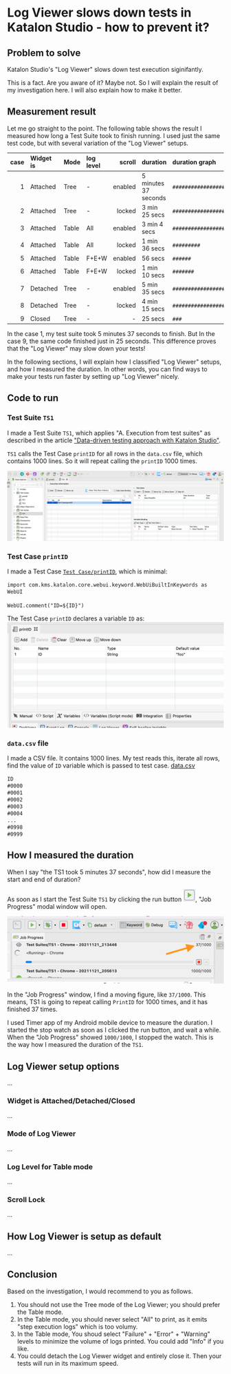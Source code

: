 # Log Viewer slows down tests in Katalon Studio - how to prevent it?


## Problem to solve

Katalon Studio's "Log Viewer" slows down test execution siginifantly. 

This is a fact. Are you aware of it? Maybe not. So I will explain the result of my investigation here. I will also explain how to make it better.

## Measurement result

Let me go straight to the point. The following table shows the result I measured how long a Test Suite took to finish running. I used just the same test code, but with several variation of the "Log Viewer" setups.

| case | Widget is | Mode  | log level | scroll  | duration | duration graph |
| ---: | :-------- | :---- | :---- | ------: | :------------ | :----------------------------------- |
| 1    | Attached | Tree  | -     | enabled | 5 minutes 37 seconds | `##################################` |
| 2    | Attached | Tree  | -     | locked | 3 min 25 secs | `#####################` |
| 3    | Attached | Table | All   | enabled | 3 min  4 secs | `##################` |
| 4    | Attached | Table | All   | locked  | 1 min 36 secs | `#########` |
| 5    | Attached | Table | F+E+W | enabled | 56 secs | `######` |
| 6    | Attached | Table | F+E+W | locked  | 1 min 10 secs | `#######` |
| 7    | Detached | Tree  | -     | enabled | 5 min 35 secs | `##################################` |
| 8    | Detached | Tree  | -     | locked  | 4 min 15 secs | `##########################` |
| 9    | Closed   | Tree  | -     | -       | 25 secs | `###` |

In the case 1, my test suite took 5 minutes 37 seconds to finish. But In the case 9, the same code finished just in 25 seconds. This difference proves that the "Log Viewer" may slow down your tests!

In the following sections, I will explain how I classified "Log Viewer" setups, and how I measured the duration. In other words, you can find ways to make your tests run faster by setting up "Log Viewer" nicely.

## Code to run

### Test Suite `TS1`

I made a Test Suite `TS1`, which applies "A. Execution from test suites" as described in the article ["Data-driven testing approach with Katalon Studio"](https://medium.com/katalon-studio/data-driven-testing-approach-with-katalon-studio-b835c9e491dd). 

`TS1` calls the Test Case `printID` for all rows in the `data.csv` file, which contains 1000 lines. So it will repeat calling the `printID` 1000 times.

![TS1](docs/images/TS1.png)

### Test Case `printID`
I made a Test Case [`Test Case/printID`](Scripts/printID/Script1637309731921.groovy), which is minimal:
```
import com.kms.katalon.core.webui.keyword.WebUiBuiltInKeywords as WebUI

WebUI.comment("ID=${ID}")
```
The Test Case `printID` declares a variable `ID` as:
![printID_variable](docs/images/printID_variable.png)


### `data.csv` file

I made a CSV file. It contains 1000 lines. My test reads this, iterate all rows, find the value of `ID` variable which is passed to test case.
[data.csv](./data.csv)
```
ID
#0000
#0001
#0002
#0003
#0004
...
#0998
#0999
```

## How I measured the duration

When I say "the TS1 took 5 minutes 37 seconds", how did I measure the start and end of duration?

As soon as I start the Test Suite `TS1` by clicking the run button ![run button](docs/images/run_katalon_test.png), "Job Progress" modal window will open.

![Job Progress](docs/images/JobProgress.png.png)

In the "Job Progress" window, I find a moving figure, like `37/1000`. This means, TS1 is going to repeat calling `PrintID` for 1000 times, and it has finished 37 times.

I used Timer app of my Android mobile device to measure the duration. I started the stop watch as soon as I clicked the run button, and wait a while. When the "Job Progress" showed `1000/1000`, I stopped the watch. This is the way how I measured the duration of the `TS1`.

## Log Viewer setup options

...

### Widget is Attached/Detached/Closed

...

### Mode of Log Viewer

...

### Log Level for Table mode

...

### Scroll Lock

...

## How Log Viewer is setup as default

...

## Conclusion

Based on the investigation, I would recommend to you as follows.

1. You should not use the Tree mode of the Log Viewer; you should prefer the Table mode.
2. In the Table mode, you should never select "All" to print, as it emits "step execution logs" which is too volumy.
3. In the Table mode, You shoud select "Failure" + "Error" + "Warning" levels to minimize the volume of logs printed. You could add "Info" if you like.
3. You could detach the Log Viewer widget and entirely close it. Then your tests will run in its maximum speed.


